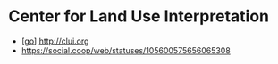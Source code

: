# Center for Land Use Interpretation

- [[go]] http://clui.org
- https://social.coop/web/statuses/105600575656065308


[//begin]: # "Autogenerated link references for markdown compatibility"
[go]: go "Go"
[//end]: # "Autogenerated link references"